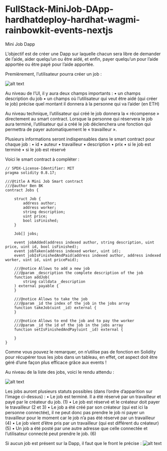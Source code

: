# FullStack-MiniJob-DApp-hardhatdeploy-hardhat-wagmi-rainbowkit-events-nextjs

Mini Job Dapp

L’objectif est de créer une Dapp sur laquelle chacun sera libre de demander de l’aide, aider quelqu’un ou être aidé, et enfin, payer quelqu’un pour l’aide apportée ou être payé pour l’aide apportée.

Premièrement, l’utilisateur pourra créer un job :

![alt text](https://github.com/BenBktech/FullStack-MiniJob-DApp-hardhatdeploy-hardhat-wagmi-rainbowkit-events-nextjs/blob/main/addAJob.png)

Au niveau de l’UI, il y aura deux champs importants : 
    • un champs description du job
    • un champs où l’utilisateur qui veut être aidé (qui créer le job) précise quel montant il donnera à la personne qui va l’aider (en ETH)

Au niveau technique, l’utilisateur qui créé le job donnera la « récompense » directement au smart contract. Lorsque la personne qui réservera le job aura terminé, l’utilisateur qui a créé le job déclenchera une fonction qui permettra de payer automatiquement le « travailleur ».


Plusieurs informations seront indispensables dans le smart contract pour chaque job : 
    • id
    • auteur
    • travailleur
    • description
    • prix
    • si le job est terminé
    • si le job est réservé

Voici le smart contract à compléter :

```
// SPDX-License-Identifier: MIT
pragma solidity 0.8.17;

///@title A Mini Job Smart contract
///@author Ben BK
contract Jobs {

    struct Job {
        address author;
        address worker;
        string description;
        uint price;
        bool isFinished;
    }

    Job[] jobs;

    event jobAdded(address indexed author, string description, uint price, uint id, bool isFinished);
    event jobTaken(address indexed worker, uint id);
    event jobIsFinishedAndPaid(address indexed author, address indexed worker, uint id, uint pricePaid);

    ///@notice Allows to add a new job 
    ///@param _description the complete description of the job
    function addJob(
        string calldata _description
    ) external payable {
    }

    ///@notice Allows to take the job
    ///@param _id the index of the job in the jobs array
    function takeJob(uint _id) external {
    }

    ///@notice Allows to end the job and to pay the worker
    ///@param _id the id of the job in the jobs array
    function setIsFinishedAndPay(uint _id) external {
        
    }
}
```

Comme vous pouvez le remarquer, on n’utilise pas de fonction en Solidity pour récupérer tous les jobs dans un tableau, en effet, cet aspect doit être géré d’une façon plus efficace grâce aux events !


Au niveau de la liste des jobs, voici le rendu attendu :

![alt text](https://github.com/BenBktech/FullStack-MiniJob-DApp-hardhatdeploy-hardhat-wagmi-rainbowkit-events-nextjs/blob/main/listOfJobs.png)

Les jobs auront plusieurs statuts possibles (dans l’ordre d’apparition sur l’image ci-dessus) :
    • Le job est terminé. Il a été réservé par un travailleur et payé par le créateur du job. (1)
    • Le job est réservé et le créateur doit payer le travailleur (2 et 3)
    • Le job a été créé par son créateur (qui est ici la personne connectée), il ne peut donc pas prendre le job ni payer un travailleur pour le moment car le job n’a pas été réservé par un travailleur (4)
    • Le job vient d’être pris par un travailleur (qui est différent du créateur) (5)
    • Un job a été posté par une autre adresse que celle connectée et l’utilisateur connecté peut prendre le job. (6)

Si aucun job est présent sur la Dapp, il faut que le front le précise :
![alt text](https://github.com/BenBktech/FullStack-MiniJob-DApp-hardhatdeploy-hardhat-wagmi-rainbowkit-events-nextjs/blob/main/listOfJobsNoJobs.png)
